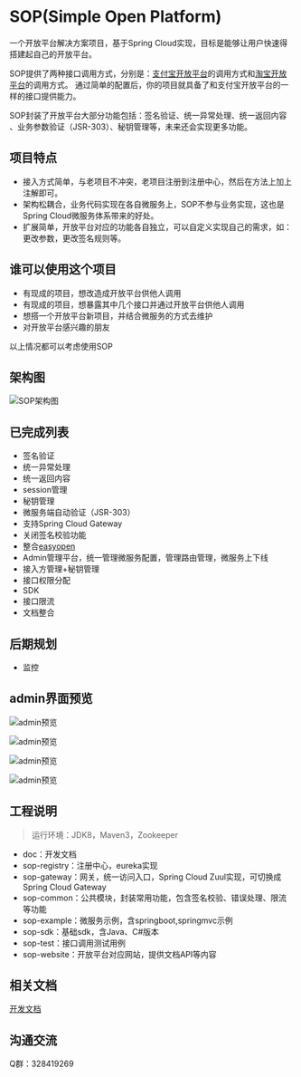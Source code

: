 # SOP(Simple Open Platform)

一个开放平台解决方案项目，基于Spring Cloud实现，目标是能够让用户快速得搭建起自己的开放平台。

SOP提供了两种接口调用方式，分别是：[支付宝开放平台](https://docs.open.alipay.com/api)的调用方式和[淘宝开放平台](http://open.taobao.com/api.htm?docId=285&docType=2)的调用方式。
通过简单的配置后，你的项目就具备了和支付宝开放平台的一样的接口提供能力。

SOP封装了开放平台大部分功能包括：签名验证、统一异常处理、统一返回内容 、业务参数验证（JSR-303）、秘钥管理等，未来还会实现更多功能。

## 项目特点

- 接入方式简单，与老项目不冲突，老项目注册到注册中心，然后在方法上加上注解即可。
- 架构松耦合，业务代码实现在各自微服务上，SOP不参与业务实现，这也是Spring Cloud微服务体系带来的好处。
- 扩展简单，开放平台对应的功能各自独立，可以自定义实现自己的需求，如：更改参数，更改签名规则等。

## 谁可以使用这个项目

- 有现成的项目，想改造成开放平台供他人调用
- 有现成的项目，想暴露其中几个接口并通过开放平台供他人调用
- 想搭一个开放平台新项目，并结合微服务的方式去维护
- 对开放平台感兴趣的朋友

以上情况都可以考虑使用SOP

## 架构图

![SOP架构图](https://images.gitee.com/uploads/images/2019/0309/093312_8afb4789_332975.png "sop.png")

## 已完成列表

- 签名验证
- 统一异常处理
- 统一返回内容
- session管理
- 秘钥管理
- 微服务端自动验证（JSR-303）
- 支持Spring Cloud Gateway
- 关闭签名校验功能
- 整合[easyopen](https://gitee.com/durcframework/easyopen)
- Admin管理平台，统一管理微服务配置，管理路由管理，微服务上下线
- 接入方管理+秘钥管理
- 接口权限分配
- SDK
- 接口限流
- 文档整合

## 后期规划

- 监控

## admin界面预览

![admin预览](https://images.gitee.com/uploads/images/2019/0323/142555_30a0c87d_332975.png "admin1.png")

![admin预览](https://images.gitee.com/uploads/images/2019/0323/142623_2ce00e69_332975.png "admin2.png")

![admin预览](https://images.gitee.com/uploads/images/2019/0323/142643_6fc1b152_332975.png "admin3.png")

![admin预览](https://images.gitee.com/uploads/images/2019/0401/202931_14cc7248_332975.png "admin7.png")

## 工程说明

> 运行环境：JDK8，Maven3，Zookeeper

- doc：开发文档
- sop-registry：注册中心，eureka实现
- sop-gateway：网关，统一访问入口，Spring Cloud Zuul实现，可切换成Spring Cloud Gateway
- sop-common：公共模块，封装常用功能，包含签名校验、错误处理、限流等功能
- sop-example：微服务示例，含springboot,springmvc示例
- sop-sdk：基础sdk，含Java、C#版本
- sop-test：接口调用测试用例
- sop-website：开放平台对应网站，提供文档API等内容


## 相关文档

[开发文档](http://durcframework.gitee.io/sop)

## 沟通交流

Q群：328419269
